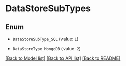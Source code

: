 # DataStoreSubTypes


## Enum

* `DataStoreSubType_SQL` (value: `1`)

* `DataStoreType_MongoDB` (value: `2`)

[[Back to Model list]](../README.md#documentation-for-models) [[Back to API list]](../README.md#documentation-for-api-endpoints) [[Back to README]](../README.md)


